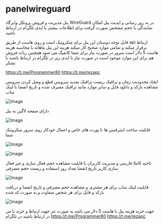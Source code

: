 # panelwireguard
پنل مدیریت و فروش پروتکل وایرگاد WireGuard در به روز رسانی و اپدیت پنل امکان نمایندگی با حجم مشخص صورت گرفت برای اطلاعات بیشتر با ایدی تلگرام در ارتباط باشید 

قابل توجه دوستان این پنل برای میکروتیک است و روی هاست از طریق api ارتباط برقرار میکند و تمامی موارد صحیح کار میکند هزینه این پنل ماهانه با محاسبه هزینه هاست 5 دلار است سرور در صورت نیاز برای شما کانفیگ می شود همچنین ربات فروش هم برای این موارد موجود است در صورت نیاز با ایدی زیر در تلگرام در ارتباط باشید با تشکر 

https://t.me/Programmer80
https://t.me/rezapc

ایجاد محدودیت زمان و ترافیک ریست ترافیک تمدید سرویس قطع و وصل کردن سرویس مشاهده بارکد و دانلود فایل و سایر موارد مانند ترافیک مصرف شده و تاریخ انقضا با لینک ساب

![Image](https://github.com/users/btpanewireguad/projects/1/assets/164427843/38113486-aa36-4fbb-96be-51a8fb360346)

دارای صفحه لاگین به پنل 


![Image](https://github.com/users/btpanewireguad/projects/1/assets/164427843/a05c91f7-12cf-4d31-93f2-ea778cf83235)

قابلیت ساخت اینترفیس ها با پورت های خاص و اعمال خودکار روی سرور میکروتیک شما


![Image](https://github.com/users/btpanewireguad/projects/1/assets/164427843/e94e48d8-b025-4d6a-a29d-befd0d7161a2)



![Image](https://github.com/users/btpanewireguad/projects/1/assets/164427843/10be3d76-0d81-42a1-bb92-b0beeef7e218)

ناحیه کاملا فارسی و مدیریت کاربران با قابلیت مشاهده حجم 
فعال سازی و غیر فعال سازی کاربر
تاریخ انقضا
تعداد روز استفاده 
و ریست حجم مصرفی


![Image](https://github.com/users/btpanewireguad/projects/1/assets/164427843/3fcb00e6-fafb-4a17-bfd0-bedb391ceb3f)

قابلیت لینک ساب برای هر مشتری و مشاهده حجم مصرفی و تاریخ انقضا و دریافت بارکد و فایل برای هر شخص متفاوت و به صورت کد شده

![Image](https://github.com/users/btpanewireguad/projects/1/assets/164427843/1942e21f-5a1a-4bc7-bd05-d69ae171ae0d)


جهت خرید هزینه پنل با هاست 5 دلار می باشد به صورت تتر جهت ارتباط و خرید 
با من در ارتباط باشید در تلگرام
https://t.me/Programmer80
https://t.me/rezapc
